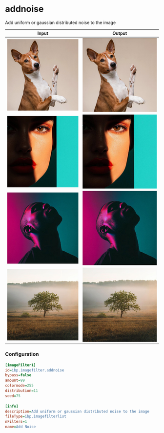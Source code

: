 # addnoise

Add uniform or gaussian distributed noise to the image

| Input | Output |
|--------|--------|
| ![dog](../assets/img_in/dog.jpg) | ![dog_addnoise](../assets/img_out/dog_addnoise.jpg) |
| ![female](../assets/img_in/female.jpg) | ![female_addnoise](../assets/img_out/female_addnoise.jpg) |
| ![male](../assets/img_in/male.jpg) | ![male_addnoise](../assets/img_out/male_addnoise.jpg) |
| ![tree](../assets/img_in/tree.jpg) | ![tree_addnoise](../assets/img_out/tree_addnoise.jpg) |

### Configuration

```ini
[imageFilter1]
id=ibp.imagefilter.addnoise
bypass=false
amount=99
colormode=255
distribution=11
seed=75

[info]
description=Add uniform or gaussian distributed noise to the image
fileType=ibp.imagefilterlist
nFilters=1
name=Add Noise


```
